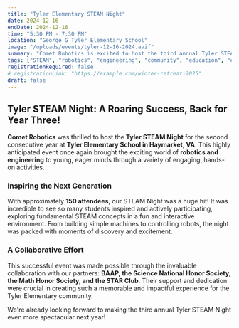 ```yaml
---
title: "Tyler Elementary STEAM Night"
date: 2024-12-16
endDate: 2024-12-16
time: "5:30 PM - 7:30 PM"
location: "George G Tyler Elementary School"
image: "/uploads/events/tyler-12-16-2024.avif"
summary: "Comet Robotics is excited to host the third annual Tyler STEAM Night, bringing hands-on robotics and engineering activities to inspire elementary students!"
tags: ["STEAM", "robotics", "engineering", "community", "education", "elementary school"]
registrationRequired: false
# registrationLink: "https://example.com/winter-retreat-2025"
draft: false
---
```


## Tyler STEAM Night: A Roaring Success, Back for Year Three!

**Comet Robotics** was thrilled to host the **Tyler STEAM Night** for the second consecutive year at **Tyler Elementary School in Haymarket, VA**. This highly anticipated event once again brought the exciting world of **robotics and engineering** to young, eager minds through a variety of engaging, hands-on activities.

### Inspiring the Next Generation

With approximately **150 attendees**, our STEAM Night was a huge hit! It was incredible to see so many students inspired and actively participating, exploring fundamental STEAM concepts in a fun and interactive environment. From building simple machines to controlling robots, the night was packed with moments of discovery and excitement.

### A Collaborative Effort

This successful event was made possible through the invaluable collaboration with our partners: **BAAP, the Science National Honor Society, the Math Honor Society, and the STAR Club**. Their support and dedication were crucial in creating such a memorable and impactful experience for the Tyler Elementary community.

We're already looking forward to making the third annual Tyler STEAM Night even more spectacular next year!